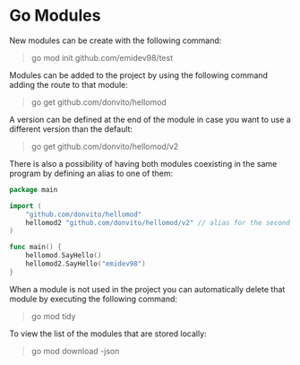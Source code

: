 # Go Modules

New modules can be create with the following command:
> go mod init github.com/emidev98/test

Modules can be added to the project by using the following command adding the route to that module:
> go get github.com/donvito/hellomod

A version can be defined at the end of the module in case you want to use a different version than the default:
> go get github.com/donvito/hellomod/v2

There is also a possibility of having both modules coexisting in the same program by defining an alias to one of them:

```go
package main

import (
	"github.com/donvito/hellomod"
	hellomod2 "github.com/donvito/hellomod/v2" // alias for the second version of the program
)

func main() {
	hellomod.SayHello()
	hellomod2.SayHello("emidev98")
}
```

When a module is not used in the project you can automatically delete that module by executing the following command:
> go mod tidy

To view the list of the modules that are stored locally:
> go mod download -json

